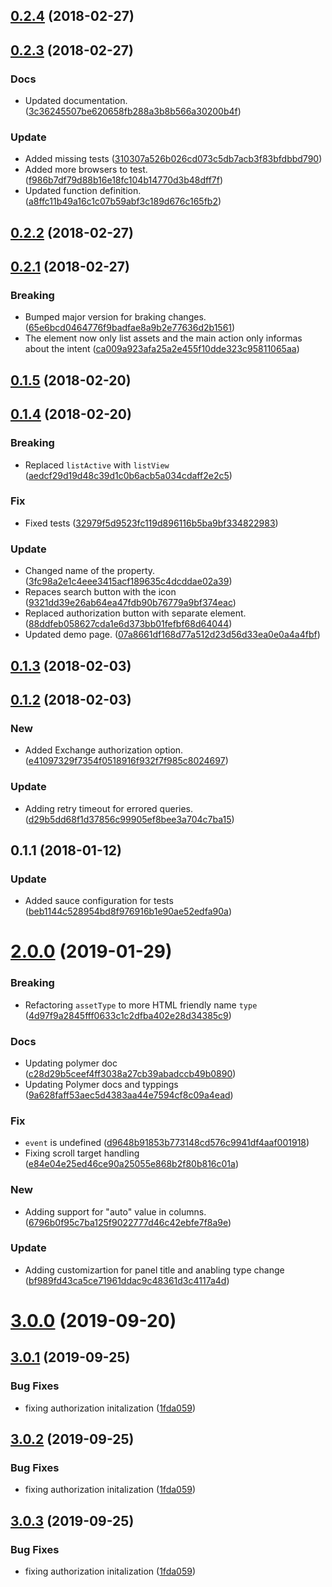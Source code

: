 <a name="0.2.4"></a>
## [0.2.4](https://github.com/advanced-rest-client/exchange-search-panel/compare/0.2.3...0.2.4) (2018-02-27)




<a name="0.2.3"></a>
## [0.2.3](https://github.com/advanced-rest-client/exchange-search-panel/compare/0.2.2...0.2.3) (2018-02-27)


### Docs

* Updated documentation. ([3c36245507be620658fb288a3b8b566a30200b4f](https://github.com/advanced-rest-client/exchange-search-panel/commit/3c36245507be620658fb288a3b8b566a30200b4f))

### Update

* Added missing tests ([310307a526b026cd073c5db7acb3f83bfdbbd790](https://github.com/advanced-rest-client/exchange-search-panel/commit/310307a526b026cd073c5db7acb3f83bfdbbd790))
* Added more browsers to test. ([f986b7df79d88b16e18fc104b14770d3b48dff7f](https://github.com/advanced-rest-client/exchange-search-panel/commit/f986b7df79d88b16e18fc104b14770d3b48dff7f))
* Updated function definition. ([a8ffc11b49a16c1c07b59abf3c189d676c165fb2](https://github.com/advanced-rest-client/exchange-search-panel/commit/a8ffc11b49a16c1c07b59abf3c189d676c165fb2))



<a name="0.2.2"></a>
## [0.2.2](https://github.com/advanced-rest-client/exchange-search-panel/compare/0.2.1...0.2.2) (2018-02-27)




<a name="0.2.1"></a>
## [0.2.1](https://github.com/advanced-rest-client/exchange-search-panel/compare/0.1.5...0.2.1) (2018-02-27)


### Breaking

* Bumped major version for braking changes. ([65e6bcd0464776f9badfae8a9b2e77636d2b1561](https://github.com/advanced-rest-client/exchange-search-panel/commit/65e6bcd0464776f9badfae8a9b2e77636d2b1561))
* The element now only list assets and the main action only informas about the intent ([ca009a923afa25a2e455f10dde323c95811065aa](https://github.com/advanced-rest-client/exchange-search-panel/commit/ca009a923afa25a2e455f10dde323c95811065aa))



<a name="0.1.5"></a>
## [0.1.5](https://github.com/advanced-rest-client/exchange-search-panel/compare/0.1.4...0.1.5) (2018-02-20)




<a name="0.1.4"></a>
## [0.1.4](https://github.com/advanced-rest-client/exchange-search-panel/compare/0.1.3...0.1.4) (2018-02-20)


### Breaking

* Replaced `listActive` with `listView` ([aedcf29d19d48c39d1c0b6acb5a034cdaff2e2c5](https://github.com/advanced-rest-client/exchange-search-panel/commit/aedcf29d19d48c39d1c0b6acb5a034cdaff2e2c5))

### Fix

* Fixed tests ([32979f5d9523fc119d896116b5ba9bf334822983](https://github.com/advanced-rest-client/exchange-search-panel/commit/32979f5d9523fc119d896116b5ba9bf334822983))

### Update

* Changed name of the property. ([3fc98a2e1c4eee3415acf189635c4dcddae02a39](https://github.com/advanced-rest-client/exchange-search-panel/commit/3fc98a2e1c4eee3415acf189635c4dcddae02a39))
* Repaces search button with the icon ([9321dd39e26ab64ea47fdb90b76779a9bf374eac](https://github.com/advanced-rest-client/exchange-search-panel/commit/9321dd39e26ab64ea47fdb90b76779a9bf374eac))
* Replaced authorization button with separate element. ([88ddfeb058627cda1e6d373bb01fefbf68d64044](https://github.com/advanced-rest-client/exchange-search-panel/commit/88ddfeb058627cda1e6d373bb01fefbf68d64044))
* Updated demo page. ([07a8661df168d77a512d23d56d33ea0e0a4a4fbf](https://github.com/advanced-rest-client/exchange-search-panel/commit/07a8661df168d77a512d23d56d33ea0e0a4a4fbf))



<a name="0.1.3"></a>
## [0.1.3](https://github.com/advanced-rest-client/exchange-search-panel/compare/0.1.2...0.1.3) (2018-02-03)




<a name="0.1.2"></a>
## [0.1.2](https://github.com/advanced-rest-client/exchange-search-panel/compare/0.1.1...0.1.2) (2018-02-03)


### New

* Added Exchange authorization option. ([e41097329f7354f0518916f932f7f985c8024697](https://github.com/advanced-rest-client/exchange-search-panel/commit/e41097329f7354f0518916f932f7f985c8024697))

### Update

* Adding retry timeout for errored queries. ([d29b5dd68f1d37856c99905ef8bee3a704c7ba15](https://github.com/advanced-rest-client/exchange-search-panel/commit/d29b5dd68f1d37856c99905ef8bee3a704c7ba15))



<a name="0.1.1"></a>
## 0.1.1 (2018-01-12)


### Update

* Added sauce configuration for tests ([beb1144c528954bd8f976916b1e90ae52edfa90a](https://github.com/advanced-rest-client/exchange-search-panel/commit/beb1144c528954bd8f976916b1e90ae52edfa90a))



# [2.0.0](https://github.com/advanced-rest-client/exchange-search-panel/compare/0.2.3...2.0.0) (2019-01-29)


### Breaking

* Refactoring `assetType` to more HTML friendly name `type` ([4d97f9a2845fff0633c1c2dfba402e28d34385c9](https://github.com/advanced-rest-client/exchange-search-panel/commit/4d97f9a2845fff0633c1c2dfba402e28d34385c9))

### Docs

* Updating polymer doc ([c28d29b5ceef4ff3038a27cb39abadccb49b0890](https://github.com/advanced-rest-client/exchange-search-panel/commit/c28d29b5ceef4ff3038a27cb39abadccb49b0890))
* Updating Polymer docs and typpings ([9a628faff53aec5d4383aa44e7594cf8c09a4ead](https://github.com/advanced-rest-client/exchange-search-panel/commit/9a628faff53aec5d4383aa44e7594cf8c09a4ead))

### Fix

* `event` is undefined ([d9648b91853b773148cd576c9941df4aaf001918](https://github.com/advanced-rest-client/exchange-search-panel/commit/d9648b91853b773148cd576c9941df4aaf001918))
* Fixing scroll target handling ([e84e04e25ed46ce90a25055e868b2f80b816c01a](https://github.com/advanced-rest-client/exchange-search-panel/commit/e84e04e25ed46ce90a25055e868b2f80b816c01a))

### New

* Adding support for "auto" value in columns. ([6796b0f95c7ba125f9022777d46c42ebfe7f8a9e](https://github.com/advanced-rest-client/exchange-search-panel/commit/6796b0f95c7ba125f9022777d46c42ebfe7f8a9e))

### Update

* Adding customizartion for panel title and anabling type change ([bf989fd43ca5ce71961ddac9c48361d3c4117a4d](https://github.com/advanced-rest-client/exchange-search-panel/commit/bf989fd43ca5ce71961ddac9c48361d3c4117a4d))



# [3.0.0](https://github.com/advanced-rest-client/exchange-search-panel/compare/0.2.3...3.0.0) (2019-09-20)



## [3.0.1](https://github.com/advanced-rest-client/exchange-search-panel/compare/0.2.3...3.0.1) (2019-09-25)


### Bug Fixes

* fixing authorization initalization ([1fda059](https://github.com/advanced-rest-client/exchange-search-panel/commit/1fda059))



## [3.0.2](https://github.com/advanced-rest-client/exchange-search-panel/compare/0.2.3...3.0.2) (2019-09-25)


### Bug Fixes

* fixing authorization initalization ([1fda059](https://github.com/advanced-rest-client/exchange-search-panel/commit/1fda059))



## [3.0.3](https://github.com/advanced-rest-client/exchange-search-panel/compare/0.2.3...3.0.3) (2019-09-25)


### Bug Fixes

* fixing authorization initalization ([1fda059](https://github.com/advanced-rest-client/exchange-search-panel/commit/1fda059))




